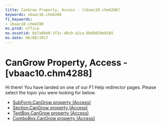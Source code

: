 ```yaml
---
title: CanGrow Property, Access - [vbaac10.chm4288]
keywords: vbaac10.chm4288
f1_keywords:
- vbaac10.chm4288
ms.prod: office
ms.assetid: bb7a8bb0-1f1c-48c9-a2ca-0bd8920e0165
ms.date: 06/08/2017
---
```



# CanGrow Property, Access - [vbaac10.chm4288]

Hi there! You have landed on one of our F1 Help redirector pages. Please select the topic you were looking for below.

- [SubForm.CanGrow property (Access)](http://msdn.microsoft.com/library/d80f18b7-9b96-b01a-26a8-186607d3faa4%28Office.15%29.aspx)
- [Section.CanGrow property (Access)](http://msdn.microsoft.com/library/ea3feebb-8193-2fc3-758b-533b65d0e5b0%28Office.15%29.aspx)
- [TextBox.CanGrow property (Access)](http://msdn.microsoft.com/library/5e96e693-9e1a-1f1f-5d5d-672e6232c330%28Office.15%29.aspx)
- [ComboBox.CanGrow property (Access)](http://msdn.microsoft.com/library/0abc0d9c-35dc-ea5f-dcb1-dbfe37b7a143%28Office.15%29.aspx)

